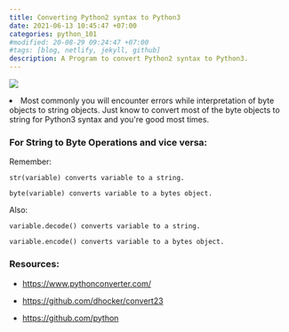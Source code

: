 ```yaml
---
title: Converting Python2 syntax to Python3
date: 2021-06-13 10:45:47 +07:00
categories: python_101
#modified: 20-08-29 09:24:47 +07:00
#tags: [blog, netlify, jekyll, github]
description: A Program to convert Python2 syntax to Python3.
---
```


<p align="left">
 <img src="https://i.redd.it/dnfeerznkz331.jpg">
</p

- Most commonly you will encounter errors while interpretation of byte objects to string objects.
Just know to convert most of the byte objects to string for Python3 syntax and you're good most times.


### For String to Byte Operations and vice versa: 

Remember:

    str(variable) converts variable to a string.

    byte(variable) converts variable to a bytes object.


Also:

    variable.decode() converts variable to a string.

    variable.encode() converts variable to a bytes object.


### Resources:

- https://www.pythonconverter.com/

- https://github.com/dhocker/convert23

- https://github.com/python
